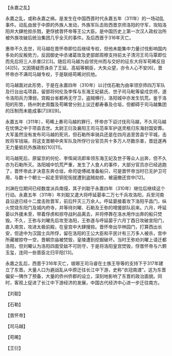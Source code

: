 【永嘉之乱】

永嘉之乱，或称永嘉之祸，是发生在中国西晋时代永嘉五年（311年）的一场动乱事件。动乱由居于中原的外族人发动，外族军队击败西晋京师洛阳的守军，攻陷洛阳并大肆抢掠杀戮，更俘掳晋怀帝等王公大臣。是中国历史上第一次汉人政权治所被外族攻破后统治集团几乎全灭的事件。及后西晋于316年灭亡。



惠帝不久去世，司马越在晋怀帝即位后继续专权，但他未能集中力量讨伐影响国内多处的反叛势力，反因御史中丞诸葛玫及吏部郎周穆支持前太子清河王司马覃即位而先后将三人杀害[2][3]。随后司马越为自领兖州而与交好的征东大将军苟晞反目[4][5]，又因猜疑而诛杀了王延、高韬等朝臣，大失众望，亦令人心不安[6]，晋怀帝亦不满司马越专权，于是联结苟晞对抗他。

司马越面对此形势，于是在永嘉四年（310年）以讨伐石勒为由率领京师四万军队及行台出屯项县，留部将何伦及李恽与东海王妃裴氏、世子司马毗等留戍京师，遂令洛阳兵力薄弱，宫殿台省都再无守卫，盗贼横行，洛阳城中亦发生饥荒。鉴于洛阳的形势，扬州刺史周馥及苟晞曾分别上议迁都寿春及仓垣，但都碍于司马越集团的压制而未能成事[7][8][9]。

永嘉五年（311年），苟晞上奏司马越的罪行，怀帝亦下诏讨伐司马越，不久司马越在忧惧之中于项县去世。太尉王衍及襄阳王司马范率军护送灵柩归东海封国安葬。大军虽然没有发布司马越的死讯，但石勒所率骑兵还是在四月追至苦县宁平城，击败将军钱端，将这支晋朝中央军队及所俘行台官员共十多万人尽数杀害，晋廷遂再无力量抵抗外族政权[10][11]。

司马越死后，原留京的何伦、李恽闻讯即率领东海王妃及世子等众人出奔，但不久亦为石勒所灭。洛阳城中饥荒严重，发生了人食人的事件，大部分官员亦已经逃跑了，晋怀帝此才决意东奔仓垣，命司徒傅祗准备船只，可是晋怀帝当时已无护卫可用，与数十个朝士一起走至铜驼街就遭到盗贼劫掠，被逼撤还宫中[12]。

刘渊在位期间已经数度派兵南侵，其子刘聪于永嘉四年（310年）继位后继续这个行动。永嘉五年（311年）年刘聪又遣大将呼延晏率二万七千兵攻洛阳，兵至河南县沿途已经十二度击败晋军，前后歼灭三万余人。呼延晏接着攻下洛阳平昌门，纵火焚烧东阳门及城内府寺，并等待刘曜、石勒及王弥的增援部队前来。六月，呼延晏以外援未至，带着俘虏和掠夺战利品离去，并将停靠在洛水用作出奔的船只焚毁。不久，王弥与刘曜先后攻至洛阳，王弥遂与呼延晏于六月丁酉日攻破宣阳门，直入南宫，攻进太极前殿，在皇宫中大肆搜掠。晋怀帝出华林园门，打算西出长安，但途中为汉国士兵所俘，留在洛阳的王公大臣和平民计有三万多人被杀，宫中所藏被掠夺一空，晋朝宗庙被焚毁，皇陵遭到挖掘破坏。当时王弥劝刘曜上请迁都洛阳，但刘曜认为洛阳四面受敌不可防守，于是将洛阳皇宫焚毁，俘晋怀帝与六颗玉玺，连同一些晋臣北归平阳[13]。

永嘉之乱后，西晋于316年灭亡，琅琊王司马睿在士族王导等的支持下于317年建立了东晋。大量人口为避战乱从中原迁往长江中下游，史称“衣冠南渡”。这为东晋偏安一隅作了预备，大量的侨州侨郡的设立，深刻地影响了东晋的政治面貌。同时，客观上促进了长江中下游经济的发展，中国古代经济中心进一步迁往南方。

【刘聪】



【石勒】



【晋怀帝】



【司马越】



【苟晞】



【王衍】